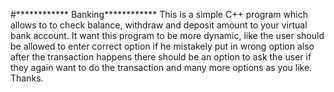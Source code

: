 #************ Banking************
This is a simple C++ program which allows to to check balance, withdraw and deposit amount to your virtual bank account.
It want this program to be more dynamic, like the user should be allowed to enter correct option if he mistakely put in wrong option also after the transaction happens there should be an option to ask the user if they again want to do the transaction and many more options as you like.
Thanks.
